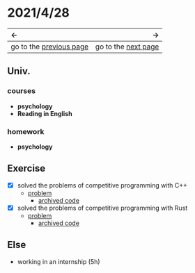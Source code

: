 # 2021/4/28
|←|→|
|:---|---:|
go to the [previous page](./27th.md) | go to the [next page](./29th.md)

## Univ.
### courses
- **psychology**
- **Reading in English**

### homework
- **psychology**

## Exercise
- [x] solved the problems of competitive programming with C++
    - [problem](https://atcoder.jp/contests/abc185/tasks/abc185_d)
        - [archived code](https://github.com/OtsuKotsu/competition_cpp/blob/main/archive/ABC/ABC185/d.cpp)
- [x] solved the problems of competitive programming with Rust
    - [problem](https://atcoder.jp/contests/abc185/tasks/abc185_c)
        - [archived code](https://github.com/OtsuKotsu/training_rust/blob/main/archive/ABC/ABC185/c.rs)

## Else
- working in an internship (5h)
